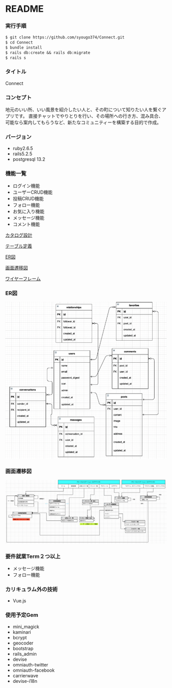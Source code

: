 # README
### 実行手順
````
$ git clone https://github.com/syougo374/Connect.git 
$ cd Connect
$ bundle install
$ rails db:create && rails db:migrate
$ rails s
````


### タイトル
Connect

### コンセプト
地元のいい所、いい風景を紹介したい人と、その町について知りたい人を繋ぐアプリです。
直接チャットでやりとりを行い、その場所への行き方、混み具合、可能なら案内してもらうなど、新たなコミュニティーを構築する目的で作成。

### バージョン
- ruby2.6.5 
- rails5.2.5 
- postgresql 13.2

### 機能一覧
- ログイン機能
- ユーザーCRUD機能
- 投稿CRUD機能
- フォロー機能
- お気に入り機能
- メッセージ機能
- コメント機能

[カタログ設計](https://docs.google.com/spreadsheets/d/1zWUvTsntoSxx33IVawJI0GqJEZF2ndbEgixWF0hZ9j0/edit#gid=0)

[テーブル定義](https://docs.google.com/spreadsheets/d/1zWUvTsntoSxx33IVawJI0GqJEZF2ndbEgixWF0hZ9j0/edit#gid=1408983820)

[ER図](https://docs.google.com/spreadsheets/d/1zWUvTsntoSxx33IVawJI0GqJEZF2ndbEgixWF0hZ9j0/edit#gid=652702649)

[画面遷移図](https://docs.google.com/spreadsheets/d/1zWUvTsntoSxx33IVawJI0GqJEZF2ndbEgixWF0hZ9j0/edit#gid=295757362)

[ワイヤーフレーム](https://docs.google.com/spreadsheets/d/1zWUvTsntoSxx33IVawJI0GqJEZF2ndbEgixWF0hZ9j0/edit#gid=775796149)

### ER図
<img src="./public/images/ER.png" alt="ER図" width='650px'>

### 画面遷移図
<img src="./public/images/imagesenni.png" alt="ER図" width='650px'>


### 要件就業Term２つ以上
- メッセージ機能
- フォロー機能

### カリキュラム外の技術
- Vue.js

### 使用予定Gem
- mini_magick
- kaminari
- bcrypt
- geocoder  
- bootstrap
- rails_admin
- devise
- omniauth-twitter
- omniauth-facebook
- carrierwave
- devise-i18n
